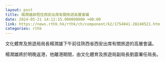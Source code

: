 ```yaml
---
layout: post
title: 楊潤雄啟程往西安出席有關旅遊高層會議
date: 2024-05-21 14:12:15.000000000 +08:00
link: https://news.rthk.hk/rthk/ch/component/k2/1754041-20240521.htm
categories: rthk
---
```


文化體育及旅遊局局長楊潤雄下午前往陝西省西安出席有關旅遊的高層會議。
 
楊潤雄將於明晚返港，他離港期間，由文化體育及旅遊局副局長劉震署任局長。
